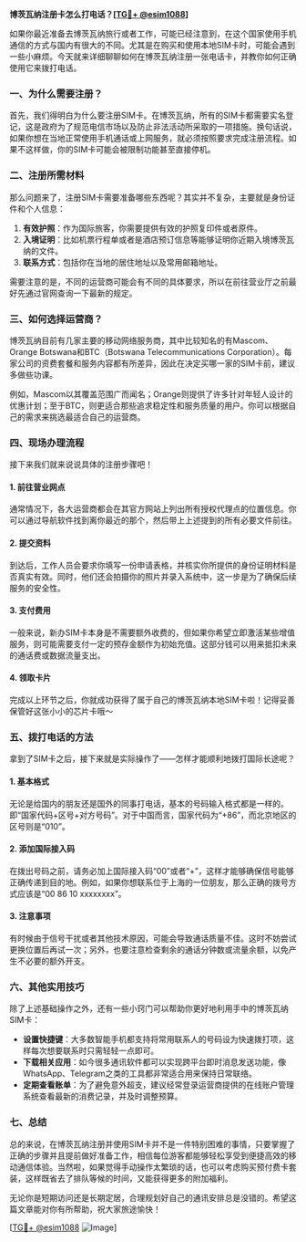 **博茨瓦纳注册卡怎么打电话？[[TG💪+ @esim1088](https://t.me/s/esim1088)]**

如果你最近准备去博茨瓦纳旅行或者工作，可能已经注意到，在这个国家使用手机通信的方式与国内有很大的不同。尤其是在购买和使用本地SIM卡时，可能会遇到一些小麻烦。今天就来详细聊聊如何在博茨瓦纳注册一张电话卡，并教你如何正确使用它来拨打电话。

### 一、为什么需要注册？

首先，我们得明白为什么要注册SIM卡。在博茨瓦纳，所有的SIM卡都需要实名登记，这是政府为了规范电信市场以及防止非法活动所采取的一项措施。换句话说，如果你想在当地正常使用手机通话或上网服务，就必须按照要求完成注册流程。如果不这样做，你的SIM卡可能会被限制功能甚至直接停机。

### 二、注册所需材料

那么问题来了，注册SIM卡需要准备哪些东西呢？其实并不复杂，主要就是身份证件和个人信息：
1. **有效护照**：作为国际旅客，你需要提供有效的护照复印件或者原件。
2. **入境证明**：比如机票行程单或者是酒店预订信息等能够证明你近期入境博茨瓦纳的文件。
3. **联系方式**：包括你在当地的居住地址以及常用邮箱地址。

需要注意的是，不同的运营商可能会有不同的具体要求，所以在前往营业厅之前最好先通过官网查询一下最新的规定。

### 三、如何选择运营商？

博茨瓦纳目前有几家主要的移动网络服务商，其中比较知名的有Mascom、Orange Botswana和BTC（Botswana Telecommunications Corporation）。每家公司的资费套餐和服务内容都有所差异，因此在决定买哪一家的SIM卡前，建议多做些功课。

例如，Mascom以其覆盖范围广而闻名；Orange则提供了许多针对年轻人设计的优惠计划；至于BTC，则更适合那些追求稳定性和服务质量的用户。你可以根据自己的需求来挑选最适合自己的运营商。

### 四、现场办理流程

接下来我们就来说说具体的注册步骤吧！

#### 1. 前往营业网点
通常情况下，各大运营商都会在其官方网站上列出所有授权代理点的位置信息。你可以通过导航软件找到离你最近的那个，然后带上上述提到的所有必要文件前往。

#### 2. 提交资料
到达后，工作人员会要求你填写一份申请表格，并核实你所提供的身份证明材料是否真实有效。同时，他们还会拍摄你的照片并录入系统中，这一步是为了确保后续服务的安全性。

#### 3. 支付费用
一般来说，新办SIM卡本身是不需要额外收费的，但如果你希望立即激活某些增值服务，则可能需要支付一定的预存金额作为初始充值。这部分钱可以用来抵扣未来的通话费或数据流量支出。

#### 4. 领取卡片
完成以上环节之后，你就成功获得了属于自己的博茨瓦纳本地SIM卡啦！记得妥善保管好这张小小的芯片卡哦～

### 五、拨打电话的方法

拿到了SIM卡之后，接下来就是实际操作了——怎样才能顺利地拨打国际长途呢？

#### 1. 基本格式
无论是给国内的朋友还是国外的同事打电话，基本的号码输入格式都是一样的。即“国家代码+区号+对方号码”。对于中国而言，国家代码为“+86”，而北京地区的区号则是“010”。

#### 2. 添加国际接入码
在拨出号码之前，请务必加上国际接入码“00”或者“+”，这样才能够确保信号能够正确传递到目的地。例如，如果你想联系位于上海的一位朋友，那么正确的拨号方式应该是“00 86 10 xxxxxxxx”。

#### 3. 注意事项
有时候由于信号干扰或者其他技术原因，可能会导致通话质量不佳。这时不妨尝试更换位置后再试一次；另外，也要注意检查剩余的通话分钟数或流量余额，以免产生不必要的额外开支。

### 六、其他实用技巧

除了上述基础操作之外，还有一些小窍门可以帮助你更好地利用手中的博茨瓦纳SIM卡：

- **设置快捷键**：大多数智能手机都支持将常用联系人的号码设为快速拨打项，这样每次想要联系时只需轻轻一点即可。
- **下载相关应用**：如今很多通讯软件都可以实现跨平台即时消息发送功能，像WhatsApp、Telegram之类的工具都非常适合用来保持日常联络。
- **定期查看账单**：为了避免意外超支，建议经常登录运营商提供的在线账户管理系统查看最新的消费记录，并及时调整预算。

### 七、总结

总的来说，在博茨瓦纳注册并使用SIM卡并不是一件特别困难的事情，只要掌握了正确的步骤并且提前做好准备工作，相信每位游客都能够轻松享受到便捷高效的移动通信体验。当然啦，如果觉得手动操作太繁琐的话，也可以考虑购买预付费卡套装，这样既省去了排队等候的时间，又能获得更多的附加福利。

无论你是短期访问还是长期定居，合理规划好自己的通讯安排总是没错的。希望这篇文章能对你有所帮助，祝大家旅途愉快！

[[TG💪+ @esim1088](https://t.me/s/esim1088) ![Image](https://i.postimg.cc/4NQfJmqS/Snipaste-2025-05-13-00-14-12.png)]